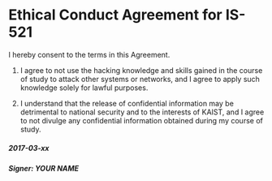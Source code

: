 # Ethical Conduct Agreement for IS-521

I hereby consent to the terms in this Agreement.

1. I agree to not use the hacking knowledge and skills gained in the
course of study to attack other systems or networks, and I agree to
apply such knowledge solely for lawful purposes.

2. I understand that the release of confidential information may be
detrimental to national security and to the interests of KAIST, and I
agree to not divulge any confidential information obtained during my
course of study.

##### 2017-03-xx
##### Signer: YOUR NAME
